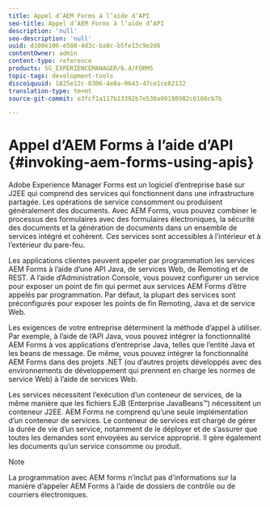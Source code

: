 ```yaml
---
title: Appel d’AEM Forms à l’aide d’API
seo-title: Appel d’AEM Forms à l’aide d’API
description: 'null'
seo-description: 'null'
uuid: d100e106-e508-4d3c-ba8c-b5fe13c9e2d6
contentOwner: admin
content-type: reference
products: SG_EXPERIENCEMANAGER/6.4/FORMS
topic-tags: development-tools
discoiquuid: 1825e12c-0306-4e0a-9643-47ce1ce82132
translation-type: tm+mt
source-git-commit: e3fcf1a117b13392b7e530a09198982c6160cb7b

---
```



# Appel d’AEM Forms à l’aide d’API {#invoking-aem-forms-using-apis}

Adobe Experience Manager Forms est un logiciel d’entreprise basé sur J2EE qui comprend des services qui fonctionnent dans une infrastructure partagée. Les opérations de service consomment ou produisent généralement des documents. Avec AEM Forms, vous pouvez combiner le processus des formulaires avec des formulaires électroniques, la sécurité des documents et la génération de documents dans un ensemble de services intégré et cohérent. Ces services sont accessibles à l’intérieur et à l’extérieur du pare-feu.

Les applications clientes peuvent appeler par programmation les services AEM Forms à l’aide d’une API Java, de services Web, de Remoting et de REST. A l’aide d’Administration Console, vous pouvez configurer un service pour exposer un point de fin qui permet aux services AEM Forms d’être appelés par programmation. Par défaut, la plupart des services sont préconfigurés pour exposer les points de fin Remoting, Java et de service Web.

Les exigences de votre entreprise déterminent la méthode d’appel à utiliser. Par exemple, à l’aide de l’API Java, vous pouvez intégrer la fonctionnalité AEM Forms à vos applications d’entreprise Java, telles que l’entité Java et les beans de message. De même, vous pouvez intégrer la fonctionnalité AEM Forms dans des projets .NET (ou d’autres projets développés avec des environnements de développement qui prennent en charge les normes de service Web) à l’aide de services Web.

Les services nécessitent l’exécution d’un conteneur de services, de la même manière que les fichiers EJB (Enterprise JavaBeans™) nécessitent un conteneur J2EE. AEM Forms ne comprend qu’une seule implémentation d’un conteneur de services. Le conteneur de services est chargé de gérer la durée de vie d’un service, notamment de le déployer et de s’assurer que toutes les demandes sont envoyées au service approprié. Il gère également les documents qu’un service consomme ou produit.

>[!NOTE]
>
>La programmation avec AEM forms n’inclut pas d’informations sur la manière d’appeler AEM Forms à l’aide de dossiers de contrôle ou de courriers électroniques.

